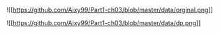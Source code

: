 
![[https://github.com/Aixy99/Part1-ch03/blob/master/data/orginal.png]]


![[https://github.com/Aixy99/Part1-ch03/blob/master/data/dp.png]]
